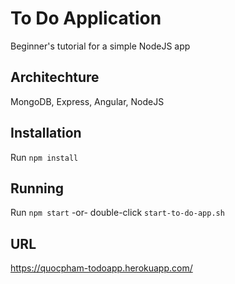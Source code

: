 # To Do Application
Beginner's tutorial for a simple NodeJS app

## Architechture
MongoDB, Express, Angular, NodeJS

## Installation
Run `npm install`

## Running
Run `npm start` -or- double-click `start-to-do-app.sh`

## URL
https://quocpham-todoapp.herokuapp.com/